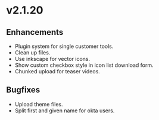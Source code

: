 # v2.1.20

## Enhancements

* Plugin system for single customer tools.
* Clean up files.
* Use inkscape for vector icons.
* Show custom checkbox style in icon list download form.
* Chunked upload for teaser videos.

## Bugfixes

* Upload theme files.
* Split first and given name for okta users.